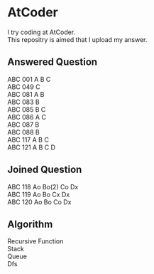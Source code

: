 AtCoder
====
I try coding at AtCoder.  
This repositry is aimed that I upload my answer.

## Answered Question
ABC 001 A B C  
ABC 049     C  
ABC 081 A B  
ABC 083   B  
ABC 085   B C  
ABC 086 A   C  
ABC 087   B  
ABC 088   B  
ABC 117 A B C  
ABC 121 A B C D  
## Joined Question
ABC 118 Ao Bo(2) Co Dx  
ABC 119 Ao Bo Cx Dx  
ABC 120 Ao Bo Co Dx

## Algorithm
Recursive Function  
Stack  
Queue  
Dfs
